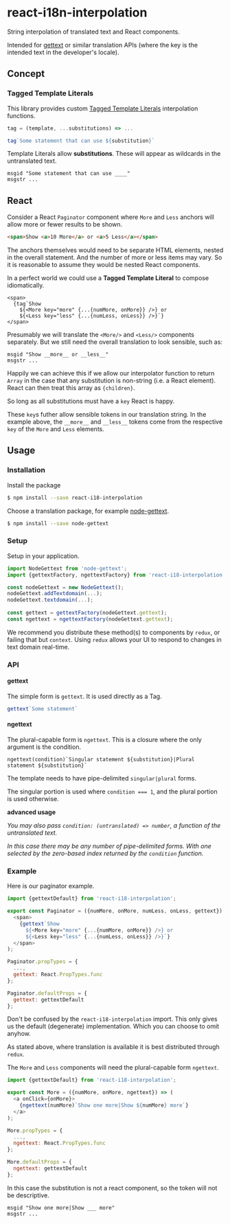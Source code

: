 # react-i18n-interpolation

String interpolation of translated text and React components.

Intended for [gettext](https://www.npmjs.com/search?q=gettext) or similar translation APIs (where the key is the intended text in the developer's locale).

## Concept

### Tagged Template Literals

This library provides custom [Tagged Template Literals](https://developer.mozilla.org/en/docs/Web/JavaScript/Reference/Template_literals#Tagged_template_literals) interpolation functions.

```javascript
tag = (template, ...substitutions) => ...

tag`Some statement that can use ${substitution}`
```

Template Literals allow **substitutions**. These will appear as wildcards in the untranslated text.

```
msgid "Some statement that can use ____"
msgstr ...
```

## React

Consider a React `Paginator` component where `More` and `Less` anchors will allow more or fewer results to be shown.

```html
<span>Show <a>10 More</a> or <a>5 Less</a></span>
```

The anchors themselves would need to be separate HTML elements, nested in the overall statement. And the number of more or less items may vary. So it is reasonable to assume they would be nested React components.

In a perfect world we could use a **Tagged Template Literal** to compose idiomatically.

```
<span>
  {tag`Show
    ${<More key="more" {...{numMore, onMore}} />} or
    ${<Less key="less" {...{numLess, onLess}} />}`}
</span>
```

Presumably we will translate the `<More/>` and `<Less/>` components separately. But we still need the overall translation to look sensible, such as:

```
msgid "Show __more__ or __less__"
msgstr ...
```

Happily we can achieve this if we allow our interpolator function to return `Array` in the case that any substitution is non-string (i.e. a React element). React can then treat this array as `{children}`.

So long as all substitutions must have a `key` React is happy.

These `key`s futher allow sensible tokens in our translation string. In the example above, the `__more__` and `__less__` tokens come from the respective `key` of the `More` and `Less` elements. 

## Usage

### Installation

Install the package

```bash
$ npm install --save react-i18-interpolation
```

Choose a translation package, for example [node-gettext](https://www.npmjs.com/search?q=gettext).

```bash
$ npm install --save node-gettext
```

### Setup

Setup in your application.

```javascript
import NodeGettext from 'node-gettext';
import {gettextFactory, ngettextFactory} from 'react-i18-interpolation';

const nodeGettext = new NodeGettext();
nodeGettext.addTextdomain(...);
nodeGettext.textdomain(...);
  
const gettext = gettextFactory(nodeGettext.gettext);
const ngettext = ngettextFactory(nodeGettext.gettext);
```

We recommend you distribute these method(s) to components by `redux`, or failing that but `context`. Using `redux` allows your UI to respond to changes in text domain real-time.


### API

#### gettext

The simple form is `gettext`. It is used directly as a Tag.

```javascript
gettext`Some statement`
```

#### ngettext

The plural-capable form is `ngettext`. This is a closure where the only argument is the condition.

```text
ngettext(condition)`Singular statement ${substitution}|Plural statement ${substitution}`
```

The template needs to have pipe-delimited `singular|plural` forms.

The singular portion is used where `condition === 1`, and the plural portion is used otherwise. 

**advanced usage**

*You may also pass `condition: (untranslated) => number`,  a function of the untranslated text.*

*In this case there may be any number of pipe-delimited forms. With one selected by the zero-based index returned by the `condition` function.*

### Example

Here is our paginator example.

```javascript
import {gettextDefault} from 'react-i18-interpolation';

export const Paginator = ({numMore, onMore, numLess, onLess, gettext}) => (
  <span>
    {gettext`Show
      ${<More key="more" {...{numMore, onMore}} />} or
      ${<Less key="less" {...{numLess, onLess}} />}`}
  </span>
);

Paginator.propTypes = {
  ...,
  gettext: React.PropTypes.func
};

Paginator.defaultProps = {
  gettext: gettextDefault
};
```

Don't be confused by the `react-i18-interpolation` import. This only gives us the default (degenerate) implementation. Which you can choose to omit anyhow.

As stated above, where translation is available it is best distributed through `redux`.

The `More` and `Less` components will need the plural-capable form `ngettext`.

```javascript
import {gettextDefault} from 'react-i18-interpolation';

export const More = ({numMore, onMore, ngettext}) => (
  <a onClick={onMore}>
    {ngettext(numMore)`Show one more|Show ${numMore} more`}
  </a>
);

More.propTypes = {
  ...,
  ngettext: React.PropTypes.func
};

More.defaultProps = {
  ngettext: gettextDefault
};
```

In this case the substitution is not a react component, so the token will not be descriptive.

```
msgid "Show one more|Show ___ more"
msgstr ...
```
